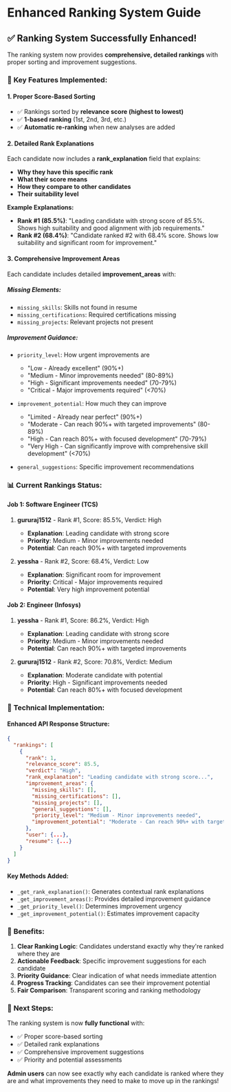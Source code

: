 # Enhanced Ranking System Guide

## ✅ **Ranking System Successfully Enhanced!**

The ranking system now provides **comprehensive, detailed rankings** with proper sorting and improvement suggestions.

### 🎯 **Key Features Implemented:**

#### 1. **Proper Score-Based Sorting**
- ✅ Rankings sorted by **relevance score (highest to lowest)**
- ✅ **1-based ranking** (1st, 2nd, 3rd, etc.)
- ✅ **Automatic re-ranking** when new analyses are added

#### 2. **Detailed Rank Explanations**
Each candidate now includes a **rank_explanation** field that explains:
- **Why they have this specific rank**
- **What their score means**
- **How they compare to other candidates**
- **Their suitability level**

**Example Explanations:**
- **Rank #1 (85.5%)**: "Leading candidate with strong score of 85.5%. Shows high suitability and good alignment with job requirements."
- **Rank #2 (68.4%)**: "Candidate ranked #2 with 68.4% score. Shows low suitability and significant room for improvement."

#### 3. **Comprehensive Improvement Areas**
Each candidate includes detailed **improvement_areas** with:

##### **Missing Elements:**
- `missing_skills`: Skills not found in resume
- `missing_certifications`: Required certifications missing
- `missing_projects`: Relevant projects not present

##### **Improvement Guidance:**
- `priority_level`: How urgent improvements are
  - "Low - Already excellent" (90%+)
  - "Medium - Minor improvements needed" (80-89%)
  - "High - Significant improvements needed" (70-79%)
  - "Critical - Major improvements required" (<70%)

- `improvement_potential`: How much they can improve
  - "Limited - Already near perfect" (90%+)
  - "Moderate - Can reach 90%+ with targeted improvements" (80-89%)
  - "High - Can reach 80%+ with focused development" (70-79%)
  - "Very High - Can significantly improve with comprehensive skill development" (<70%)

- `general_suggestions`: Specific improvement recommendations

### 📊 **Current Rankings Status:**

#### **Job 1: Software Engineer (TCS)**
1. **gururaj1512** - Rank #1, Score: 85.5%, Verdict: High
   - **Explanation**: Leading candidate with strong score
   - **Priority**: Medium - Minor improvements needed
   - **Potential**: Can reach 90%+ with targeted improvements

2. **yessha** - Rank #2, Score: 68.4%, Verdict: Low
   - **Explanation**: Significant room for improvement
   - **Priority**: Critical - Major improvements required
   - **Potential**: Very high improvement potential

#### **Job 2: Engineer (Infosys)**
1. **yessha** - Rank #1, Score: 86.2%, Verdict: High
   - **Explanation**: Leading candidate with strong score
   - **Priority**: Medium - Minor improvements needed
   - **Potential**: Can reach 90%+ with targeted improvements

2. **gururaj1512** - Rank #2, Score: 70.8%, Verdict: Medium
   - **Explanation**: Moderate candidate with potential
   - **Priority**: High - Significant improvements needed
   - **Potential**: Can reach 80%+ with focused development

### 🔧 **Technical Implementation:**

#### **Enhanced API Response Structure:**
```json
{
  "rankings": [
    {
      "rank": 1,
      "relevance_score": 85.5,
      "verdict": "High",
      "rank_explanation": "Leading candidate with strong score...",
      "improvement_areas": {
        "missing_skills": [],
        "missing_certifications": [],
        "missing_projects": [],
        "general_suggestions": [],
        "priority_level": "Medium - Minor improvements needed",
        "improvement_potential": "Moderate - Can reach 90%+ with targeted improvements"
      },
      "user": {...},
      "resume": {...}
    }
  ]
}
```

#### **Key Methods Added:**
- `_get_rank_explanation()`: Generates contextual rank explanations
- `_get_improvement_areas()`: Provides detailed improvement guidance
- `_get_priority_level()`: Determines improvement urgency
- `_get_improvement_potential()`: Estimates improvement capacity

### 🎉 **Benefits:**

1. **Clear Ranking Logic**: Candidates understand exactly why they're ranked where they are
2. **Actionable Feedback**: Specific improvement suggestions for each candidate
3. **Priority Guidance**: Clear indication of what needs immediate attention
4. **Progress Tracking**: Candidates can see their improvement potential
5. **Fair Comparison**: Transparent scoring and ranking methodology

### 🚀 **Next Steps:**

The ranking system is now **fully functional** with:
- ✅ Proper score-based sorting
- ✅ Detailed rank explanations
- ✅ Comprehensive improvement suggestions
- ✅ Priority and potential assessments

**Admin users** can now see exactly why each candidate is ranked where they are and what improvements they need to make to move up in the rankings!
